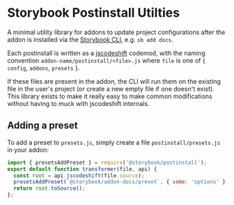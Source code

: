 # Storybook Postinstall Utilties

A minimal utility library for addons to update project configurations after the addon is installed via the [Storybook CLI](https://github.com/storybookjs/storybook/tree/main/lib/cli), e.g. `sb add docs`.

Each postinstall is written as a [jscodeshift](https://github.com/facebook/jscodeshift) codemod, with the naming convention `addon-name/postinstall/<file>.js` where `file` is one of { `config`, `addons`, `presets` }.

If these files are present in the addon, the CLI will run them on the existing file in the user's project (or create a new empty file if one doesn't exist). This library exists to make it really easy to make common modifications without having to muck with jscodeshift internals.

## Adding a preset

To add a preset to `presets.js`, simply create a file `postinstall/presets.js` in your addon:

```js
import { presetsAddPreset } = require('@storybook/postinstall');
export default function transformer(file, api) {
  const root = api.jscodeshift(file.source);
  presetsAddPreset(`@storybook/addon-docs/preset`, { some: 'options' }, { root, api });
  return root.toSource();
};
```
